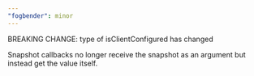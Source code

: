 ```yaml
---
"fogbender": minor
---
```


BREAKING CHANGE: type of isClientConfigured has changed

Snapshot callbacks no longer receive the snapshot as an argument
but instead get the value itself.
